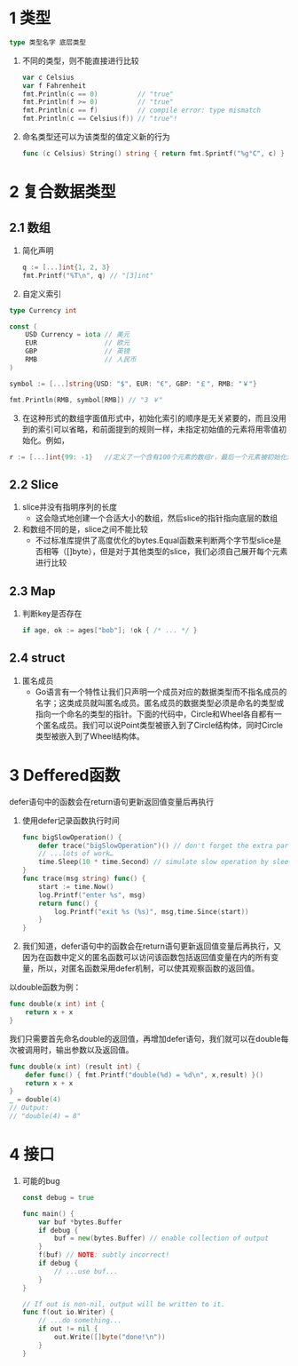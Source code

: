# 1 类型

```go
type 类型名字 底层类型
```

1. 不同的类型，则不能直接进行比较

   ```go
   var c Celsius
   var f Fahrenheit
   fmt.Println(c == 0)          // "true"
   fmt.Println(f >= 0)          // "true"
   fmt.Println(c == f)          // compile error: type mismatch
   fmt.Println(c == Celsius(f)) // "true"!
   
   ```

   

2. 命名类型还可以为该类型的值定义新的行为

   ```go
   func (c Celsius) String() string { return fmt.Sprintf("%g°C", c) }
   
   ```

   

# 2 复合数据类型

## 2.1 数组

1. 简化声明

   ```go
   q := [...]int{1, 2, 3}
   fmt.Printf("%T\n", q) // "[3]int"
   
   ```

2. 自定义索引

```Go
type Currency int

const (
    USD Currency = iota // 美元
    EUR                 // 欧元
    GBP                 // 英镑
    RMB                 // 人民币
)

symbol := [...]string{USD: "$", EUR: "€", GBP: "￡", RMB: "￥"}

fmt.Println(RMB, symbol[RMB]) // "3 ￥"
```

3. 在这种形式的数组字面值形式中，初始化索引的顺序是无关紧要的，而且没用到的索引可以省略，和前面提到的规则一样，未指定初始值的元素将用零值初始化。例如，

```Go
r := [...]int{99: -1}   //定义了一个含有100个元素的数组r，最后一个元素被初始化为-1，其它元素都是用0初始化
```



## 2.2 Slice

1. slice并没有指明序列的长度
   - 这会隐式地创建一个合适大小的数组，然后slice的指针指向底层的数组
2. 和数组不同的是，slice之间不能比较
   - 不过标准库提供了高度优化的bytes.Equal函数来判断两个字节型slice是否相等（[]byte），但是对于其他类型的slice，我们必须自己展开每个元素进行比较



## 2.3 Map

1. 判断key是否存在

   ```go
   if age, ok := ages["bob"]; !ok { /* ... */ }
   ```



## 2.4 struct

1. 匿名成员
   - Go语言有一个特性让我们只声明一个成员对应的数据类型而不指名成员的名字；这类成员就叫匿名成员。匿名成员的数据类型必须是命名的类型或指向一个命名的类型的指针。下面的代码中，Circle和Wheel各自都有一个匿名成员。我们可以说Point类型被嵌入到了Circle结构体，同时Circle类型被嵌入到了Wheel结构体。





# 3 Deffered函数

defer语句中的函数会在return语句更新返回值变量后再执行

1. 使用defer记录函数执行时间

   ```go
   func bigSlowOperation() {
       defer trace("bigSlowOperation")() // don't forget the extra parentheses
       // ...lots of work…
       time.Sleep(10 * time.Second) // simulate slow operation by sleeping
   }
   func trace(msg string) func() {
       start := time.Now()
       log.Printf("enter %s", msg)
       return func() { 
           log.Printf("exit %s (%s)", msg,time.Since(start)) 
       }
   }
   
   ```

2. 我们知道，defer语句中的函数会在return语句更新返回值变量后再执行，又因为在函数中定义的匿名函数可以访问该函数包括返回值变量在内的所有变量，所以，对匿名函数采用defer机制，可以使其观察函数的返回值。

以double函数为例：

```Go
func double(x int) int {
    return x + x
}
```

我们只需要首先命名double的返回值，再增加defer语句，我们就可以在double每次被调用时，输出参数以及返回值。

```Go
func double(x int) (result int) {
    defer func() { fmt.Printf("double(%d) = %d\n", x,result) }()
    return x + x
}
_ = double(4)
// Output:
// "double(4) = 8"
```





# 4 接口

1. 可能的bug

   ```go
   const debug = true
   
   func main() {
       var buf *bytes.Buffer
       if debug {
           buf = new(bytes.Buffer) // enable collection of output
       }
       f(buf) // NOTE: subtly incorrect!
       if debug {
           // ...use buf...
       }
   }
   
   // If out is non-nil, output will be written to it.
   func f(out io.Writer) {
       // ...do something...
       if out != nil {
           out.Write([]byte("done!\n"))
       }
   }
   
   ```

   
